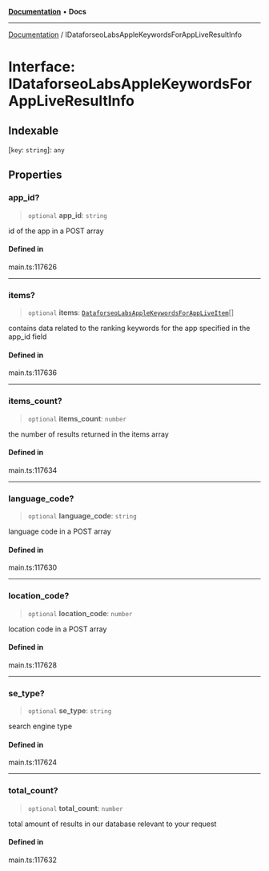 [**Documentation**](../README.md) • **Docs**

***

[Documentation](../globals.md) / IDataforseoLabsAppleKeywordsForAppLiveResultInfo

# Interface: IDataforseoLabsAppleKeywordsForAppLiveResultInfo

## Indexable

 \[`key`: `string`\]: `any`

## Properties

### app\_id?

> `optional` **app\_id**: `string`

id of the app in a POST array

#### Defined in

main.ts:117626

***

### items?

> `optional` **items**: [`DataforseoLabsAppleKeywordsForAppLiveItem`](../classes/DataforseoLabsAppleKeywordsForAppLiveItem.md)[]

contains data related to the ranking keywords for the app specified in the app_id field

#### Defined in

main.ts:117636

***

### items\_count?

> `optional` **items\_count**: `number`

the number of results returned in the items array

#### Defined in

main.ts:117634

***

### language\_code?

> `optional` **language\_code**: `string`

language code in a POST array

#### Defined in

main.ts:117630

***

### location\_code?

> `optional` **location\_code**: `number`

location code in a POST array

#### Defined in

main.ts:117628

***

### se\_type?

> `optional` **se\_type**: `string`

search engine type

#### Defined in

main.ts:117624

***

### total\_count?

> `optional` **total\_count**: `number`

total amount of results in our database relevant to your request

#### Defined in

main.ts:117632
